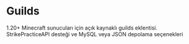 # Guilds
1.20+ Minecraft sunucuları için açık kaynaklı guilds eklentisi. 
StrikePracticeAPI desteği ve MySQL veya JSON depolama seçenekleri
